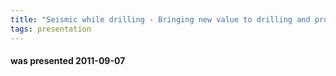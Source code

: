 ```yaml
---
title: "Seismic while drilling - Bringing new value to drilling and processing (Nils Edwards, Baker Hughes)"
tags: presentation
---
```

#### was presented 2011-09-07 

